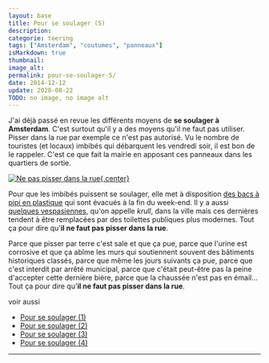 ```yaml
---
layout: base
title: Pour se soulager (5)
description: 
categorie: toering
tags: ["Amsterdam", "coutumes", "panneaux"]
isMarkdown: true
thumbnail: 
image_alt: 
permalink: pour-se-soulager-5/
date: 2014-12-12
update: 2020-08-22
TODO: no image, no image alt
---
```




J'ai déjà passé en revue les différents moyens de **se soulager à Amsterdam**. C'est surtout qu'il y a des moyens qu'il ne faut pas utiliser. Pisser dans la rue par exemple ce n'est pas autorisé. Vu le nombre de touristes (et locaux) imbibés qui débarquent les vendredi soir, il est bon de le rappeler. C'est ce que fait la mairie en apposant ces panneaux dans les quartiers de sortie.

[![Ne pas pisser dans la rue](.se-soulager-dans-la-rue_m.jpg){.center}](https://www.flickr.com/photos/slack13/147244988)

Pour que les imbibés puissent se soulager, elle met à disposition [des bacs à pipi en plastique](/pour-se-soulager-3) qui sont évacués à la fin du week-end. Il y a aussi [quelques vespasiennes](/pour-se-soulager-2), qu'on appelle *krull*, dans la ville mais ces dernières tendent à être remplacées par des toilettes publiques plus modernes. Tout ça pour dire qu'**il ne faut pas pisser dans la rue**.

Parce que pisser par terre c'est sale et que ça pue, parce que l'urine est corrosive  et que ça abîme les murs qui soutiennent souvent des bâtiments historiques classés, parce que même les jours suivants ça pue, parce que c'est interdit par arrêté municipal, parce que c'était peut-être pas la peine d'accepter cette dernière bière, parce que la chaussée n'est pas en émail… Tout ça pour dire qu'**il ne faut pas pisser dans la rue**.

voir aussi  
* [Pour se soulager (1)](/pour-se-soulager-1)
* [Pour se soulager (2)](/pour-se-soulager-2)
* [Pour se soulager (3)](/pour-se-soulager-3)
* [Pour se soulager (4)](/pour-se-soulager-4)
---
<!-- post notes:
https://www.flickr.com/photos/slack13/147244988 
http://meinamsterdam.nl/admin/post.php?id=222
--->
